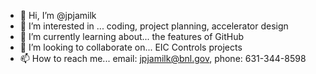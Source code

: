 - 👋 Hi, I’m @jpjamilk
- 👀 I’m interested in ... coding, project planning, accelerator design
- 🌱 I’m currently learning about... the features of GitHub
- 💞️ I’m looking to collaborate on... EIC Controls projects
- 📫 How to reach me... email: jpjamilk@bnl.gov, phone: 631-344-8598

<!---
jpjamilk/jpjamilk is a ✨ special ✨ repository because its `README.md` (this file) appears on your GitHub profile.
You can click the Preview link to take a look at your changes.
--->
